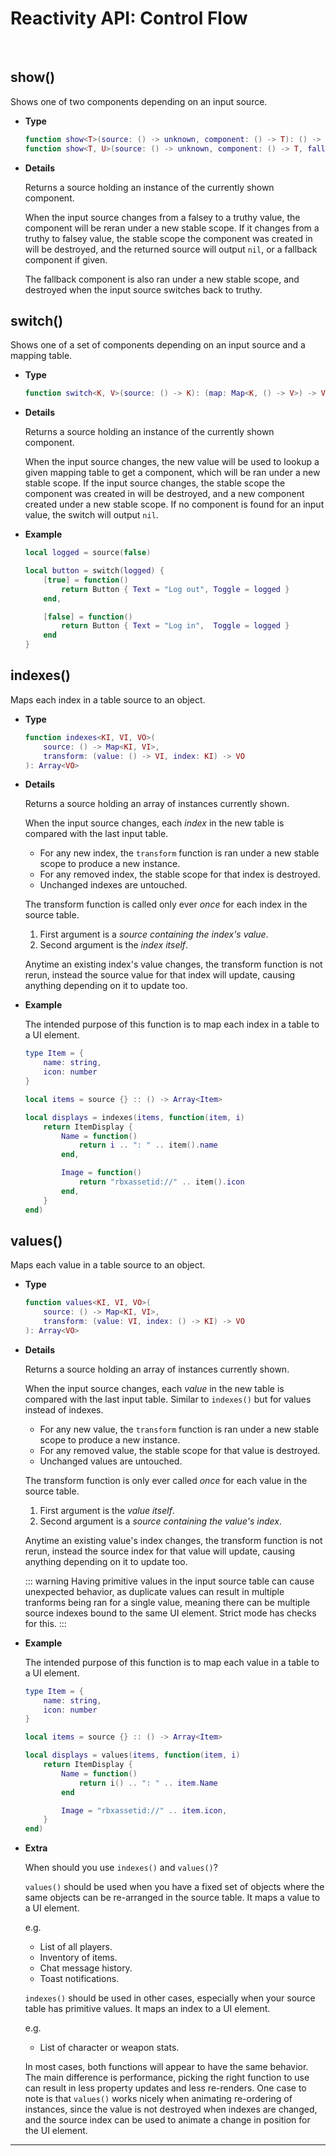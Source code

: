 # Reactivity API: Control Flow

<br/>

## show()

Shows one of two components depending on an input source.

- **Type**

    ```lua
    function show<T>(source: () -> unknown, component: () -> T): () -> T?
    function show<T, U>(source: () -> unknown, component: () -> T, fallback: () -> U): () -> T | U
    ```

- **Details**

    Returns a source holding an instance of the currently shown component.

    When the input source changes from a falsey to a truthy value, the
    component will be reran under a new stable scope. If it changes from a
    truthy to falsey value, the stable scope the component was created in will
    be destroyed, and the returned source will output `nil`, or a fallback
    component if given.

    The fallback component is also ran under a new stable scope, and destroyed
    when the input source switches back to truthy.

## switch()

Shows one of a set of components depending on an input source and a mapping table.

- **Type**

    ```lua
    function switch<K, V>(source: () -> K): (map: Map<K, () -> V>) -> V?
    ```

- **Details**

    Returns a source holding an instance of the currently shown component.

    When the input source changes, the new value will be used to lookup a given
    mapping table to get a component, which will be ran under a new stable
    scope. If the input source changes, the stable scope the component was
    created in will be destroyed, and a new component created under a new
    stable scope. If no component is found for an input value, the switch will
    output `nil`.

- **Example**

    ```lua
    local logged = source(false)

    local button = switch(logged) {
        [true] = function()
            return Button { Text = "Log out", Toggle = logged }
        end,

        [false] = function()
            return Button { Text = "Log in",  Toggle = logged }
        end
    }
    ```

## indexes()

Maps each index in a table source to an object.

- **Type**

    ```lua
    function indexes<KI, VI, VO>(
        source: () -> Map<KI, VI>,
        transform: (value: () -> VI, index: KI) -> VO
    ): Array<VO>

- **Details**

    Returns a source holding an array of instances currently shown.

    When the input source changes, each *index* in the new table is compared with
    the last input table.

    - For any new index, the `transform` function is ran under a new stable
      scope to produce a new instance.
    - For any removed index, the stable scope for that index is destroyed.
    - Unchanged indexes are untouched.

    The transform function is called only ever *once* for each index in the
    source table.

    1. First argument is a *source containing the index's value*.
    2. Second argument is the *index itself*.

    Anytime an existing index's value changes, the transform function is not
    rerun, instead the source value for that index will update, causing anything
    depending on it to update too.

- **Example**

    The intended purpose of this function is to map each index in a table to
    a UI element.

    ```lua
    type Item = {
        name: string,
        icon: number
    }

    local items = source {} :: () -> Array<Item>

    local displays = indexes(items, function(item, i)
        return ItemDisplay {
            Name = function()
                return i .. ": " .. item().name
            end,

            Image = function()
                return "rbxassetid://" .. item().icon
            end,
        }
    end)
    ```

## values()

Maps each value in a table source to an object.

- **Type**

    ```lua
    function values<KI, VI, VO>(
        source: () -> Map<KI, VI>,
        transform: (value: VI, index: () -> KI) -> VO
    ): Array<VO>

- **Details**

    Returns a source holding an array of instances currently shown.

    When the input source changes, each *value* in the new table is compared with
    the last input table. Similar to `indexes()` but for values instead of indexes.

    - For any new value, the `transform` function is ran under a new stable
      scope to produce a new instance.
    - For any removed value, the stable scope for that value is destroyed.
    - Unchanged values are untouched.

    The transform function is only ever called *once* for each value in the
    source table.

    1. First argument is the *value itself*.
    2. Second argument is a *source containing the value's index*.

    Anytime an existing value's index changes, the transform function is not
    rerun, instead the source index for that value will update, causing anything
    depending on it to update too.

    ::: warning
    Having primitive values in the input source table can cause unexpected
    behavior, as duplicate values can result in multiple tranforms being ran for
    a single value, meaning there can be multiple source indexes bound to the
    same UI element. Strict mode has checks for this.
    :::

- **Example**

    The intended purpose of this function is to map each value in a table to
    a UI element.

    ```lua
    type Item = {
        name: string,
        icon: number
    }

    local items = source {} :: () -> Array<Item>

    local displays = values(items, function(item, i)
        return ItemDisplay {
            Name = function()
                return i() .. ": " .. item.Name
            end

            Image = "rbxassetid://" .. item.icon,
        }
    end)
    ```

- **Extra**

    When should you use `indexes()` and `values()`?

    `values()` should be used when you have a fixed set of objects where the
    same objects can be re-arranged in the source table. It maps a value to a
    UI element.

    e.g.
    - List of all players.
    - Inventory of items.
    - Chat message history.
    - Toast notifications.

    `indexes()` should be used in other cases, especially when your source table
    has primitive values. It maps an index to a UI element.

    e.g.
    - List of character or weapon stats.

    In most cases, both functions will appear to have the same behavior.
    The main difference is performance, picking the right function to use can
    result in less property updates and less re-renders. One case to note is
    that `values()` works nicely when animating re-ordering of instances, since
    the value is not destroyed when indexes are changed, and the source index
    can be used to animate a change in position for the UI element.

--------------------------------------------------------------------------------
